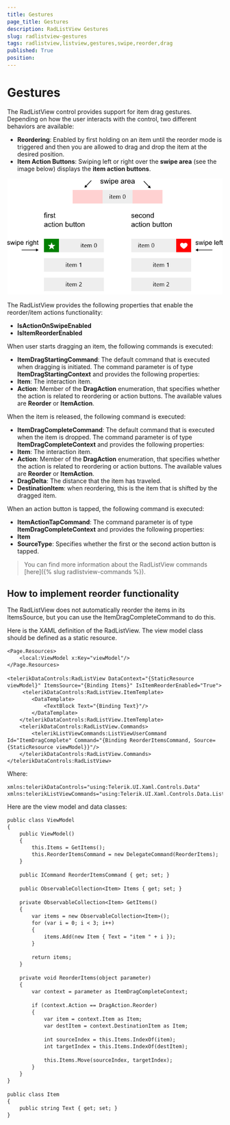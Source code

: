 ```yaml
---
title: Gestures
page_title: Gestures
description: RadListView Gestures
slug: radlistview-gestures
tags: radlistview,listview,gestures,swipe,reorder,drag
published: True
position: 
---
```


# Gestures

The RadListView control provides support for item drag gestures. Depending on how the user interacts with the control, two different behaviors are available:

- **Reordering**: Enabled by first holding on an item until the reorder mode is triggered and then you are allowed to drag and drop the item at the desired position.
- **Item Action Buttons**: Swiping left or right over the **swipe area** (see the image below) displays the **item action buttons**.

![](images/listview-action-buttons.png)

The RadListView provides the following properties that enable the reorder/item actions functionality:

- **IsActionOnSwipeEnabled**
- **IsItemReorderEnabled**

When user starts dragging an item, the following commands is executed:

- **ItemDragStartingCommand**: The default command that is executed when dragging is initiated. The command parameter is of type **ItemDragStartingContext** and provides the following properties:
 - **Item**: The interaction item.
 - **Action**: Member of the **DragAction** enumeration, that specifies whether the action is related to reordering or action buttons. The available values are **Reorder** or **ItemAction**.

When the item is released, the following command is executed:

- **ItemDragCompleteCommand**: The default command that is executed when the item is dropped. The command parameter is of type **ItemDragCompleteContext** and provides the following properties:
 - **Item**: The interaction item.
 - **Action**: Member of the **DragAction** enumeration, that specifies whether the action is related to reordering or action buttons. The available values are **Reorder** or **ItemAction**.
 - **DragDelta**: The distance that the item has traveled. 
 - **DestinationItem**: when reordering, this is the item that is shifted by the dragged item.

When an action button is tapped, the following command is executed:

- **ItemActionTapCommand**: The command parameter is of type **ItemDragCompleteContext** and provides the following properties:
 - **Item** 
 - **SourceType**: Specifies whether the first or the second action button is tapped.

>You can find more information about the RadListView commands [here]({% slug radlistview-commands %}).

## How to implement reorder functionality

The RadListView does not automatically reorder the items in its ItemsSource, but you can use the ItemDragCompleteCommand to do this.

Here is the XAML definition of the RadListView. The view model class should be defined as a static resource.
 
	<Page.Resources>
	    <local:ViewModel x:Key="viewModel"/>
	</Page.Resources>

	<telerikDataControls:RadListView DataContext="{StaticResource viewModel}" ItemsSource="{Binding Items}" IsItemReorderEnabled="True">
	     <telerikDataControls:RadListView.ItemTemplate>
	        <DataTemplate>
	            <TextBlock Text="{Binding Text}"/>
	        </DataTemplate>
	    </telerikDataControls:RadListView.ItemTemplate>
	    <telerikDataControls:RadListView.Commands>
	        <telerikListViewCommands:ListViewUserCommand Id="ItemDragComplete" Command="{Binding ReorderItemsCommand, Source={StaticResource viewModel}}"/>
	    </telerikDataControls:RadListView.Commands>
	</telerikDataControls:RadListView>
		
Where:

    xmlns:telerikDataControls="using:Telerik.UI.Xaml.Controls.Data"
    xmlns:telerikListViewCommands="using:Telerik.UI.Xaml.Controls.Data.ListView.Commands"

Here are the view model and data classes:

	public class ViewModel
	{
	    public ViewModel()
	    {
	        this.Items = GetItems();
	        this.ReorderItemsCommand = new DelegateCommand(ReorderItems);
	    }
	
	    public ICommand ReorderItemsCommand { get; set; }
	
	    public ObservableCollection<Item> Items { get; set; }
	
	    private ObservableCollection<Item> GetItems()
	    {
	        var items = new ObservableCollection<Item>();
	        for (var i = 0; i < 3; i++)
	        {
	            items.Add(new Item { Text = "item " + i });
	        }
	
	        return items;
	    }
	
	    private void ReorderItems(object parameter)
	    {
	        var context = parameter as ItemDragCompleteContext;
	
	        if (context.Action == DragAction.Reorder)
	        {
	            var item = context.Item as Item;
	            var destItem = context.DestinationItem as Item;
	
	            int sourceIndex = this.Items.IndexOf(item);
	            int targetIndex = this.Items.IndexOf(destItem);
	
	            this.Items.Move(sourceIndex, targetIndex);
	        }
	    }
	}

	public class Item
	{
	    public string Text { get; set; }
	}
